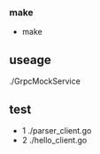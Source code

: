 ### make
- make

## useage
./GrpcMockService 

## test 
- 1  ./parser_client.go
- 2  ./hello_client.go

